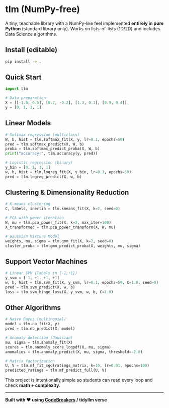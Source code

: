 # tlm (NumPy-free)

A tiny, teachable library with a NumPy-like feel implemented **entirely in pure Python**
(standard library only). Works on lists-of-lists (1D/2D) and includes Data Science algorithms.

## Install (editable)
```bash
pip install -e .
```

## Quick Start
```python
import tlm

# Data preparation
X = [[-1.0, 0.5], [0.7, -0.2], [1.3, 0.1], [0.9, 0.4]]
y = [0, 1, 1, 1]
```

## Linear Models
```python
# Softmax regression (multiclass)
W, b, hist = tlm.softmax_fit(X, y, lr=0.1, epochs=50)
pred = tlm.softmax_predict(X, W, b)
proba = tlm.softmax_predict_proba(X, W, b)
print("accuracy:", tlm.accuracy(y, pred))

# Logistic regression (binary)
y_bin = [0, 1, 1, 1]  
w, b, hist = tlm.logreg_fit(X, y_bin, lr=0.1, epochs=50)
pred = tlm.logreg_predict(X, w, b)
```

## Clustering & Dimensionality Reduction
```python
# K-means clustering
C, labels, inertia = tlm.kmeans_fit(X, k=2, seed=0)

# PCA with power iteration
W, mu = tlm.pca_power_fit(X, k=2, max_iter=100)
X_transformed = tlm.pca_power_transform(X, W, mu)

# Gaussian Mixture Model
weights, mu, sigma = tlm.gmm_fit(X, k=2, seed=0)
cluster_proba = tlm.gmm_predict_proba(X, weights, mu, sigma)
```

## Support Vector Machines
```python
# Linear SVM (labels in {-1,+1})
y_svm = [-1, +1, +1, +1]
w, b, hist = tlm.svm_fit(X, y_svm, lr=0.1, epochs=50, C=1.0, seed=0)
pred = tlm.svm_predict(X, w, b)
loss = tlm.svm_hinge_loss(X, y_svm, w, b, C=1.0)
```

## Other Algorithms
```python
# Naive Bayes (multinomial)
model = tlm.nb_fit(X, y)
pred = tlm.nb_predict(X, model)

# Anomaly detection (Gaussian)
mu, sigma = tlm.anomaly_fit(X)
scores = tlm.anomaly_score_logpdf(X, mu, sigma)
anomalies = tlm.anomaly_predict(X, mu, sigma, threshold=-2.0)

# Matrix factorization
U, V = tlm.mf_fit_sgd(ratings_matrix, k=10, lr=0.01, epochs=100)
predicted_ratings = tlm.mf_predict_full(U, V)
```

This project is intentionally simple so students can read every loop and check **math + complexity**.

---

**Built with ❤️ using [CodeBreakers](https://github.com/rudymartin/codebreakers_manifesto) / tidyllm verse**
